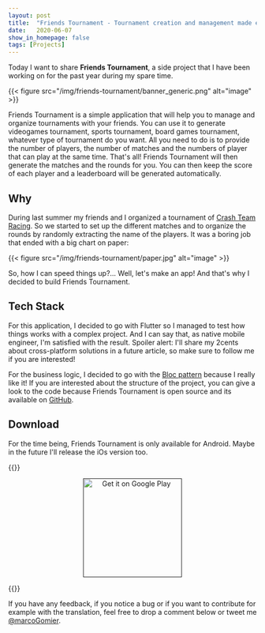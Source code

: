 ```yaml
---
layout: post
title:  "Friends Tournament - Tournament creation and management made easy"
date:   2020-06-07
show_in_homepage: false
tags: [Projects]
---
```


Today I want to share **Friends Tournament**, a side project that I have been working on for the past year during my spare time. 

{{< figure src="/img/friends-tournament/banner_generic.png" alt="image" >}}

Friends Tournament is a simple application that will help you to manage and organize tournaments with your friends. You can use it to generate videogames tournament, sports tournament, board games tournament, whatever type of tournament do you want. All you need to do is to provide the number of players, the number of matches and the numbers of player that can play at the same time. That's all! Friends Tournament will then generate the matches and the rounds for you. You can then keep the score of each player and a leaderboard will be generated automatically.

## Why

During last summer my friends and I organized a tournament of [Crash Team Racing](https://www.crashbandicoot.com/it/crashteamracing). So we started to set up the different matches and to organize the rounds by randomly extracting the name of the players. It was a boring job that ended with a big chart on paper:

{{< figure src="/img/friends-tournament/paper.jpg" alt="image" >}}

So, how I can speed things up?... Well, let's make an app! And that's why I decided to build Friends Tournament.

## Tech Stack

For this application, I decided to go with Flutter so I managed to test how things works with a complex project. And I can say that, as native mobile engineer, I'm satisfied with the result. Spoiler alert: I'll share my 2cents about cross-platform solutions in a future article, so make sure to follow me if you are interested!

For the business logic, I decided to go with the [Bloc pattern](https://medium.com/flutterpub/architecting-your-flutter-project-bd04e144a8f1) because I really like it! If you are interested about the structure of the project, you can give a look to the code because Friends Tournament is open source and its available on [GitHub](https://github.com/prof18/Friends-Tournament).

## Download

For the time being, Friends Tournament is only available for Android. Maybe in the future I'll release the iOs version too.

{{<rawhtml>}}

<div align="center"><a href=""><img alt="Get it on Google Play" src="https://play.google.com/intl/en_us/badges/images/generic/en_badge_web_generic.png" width="200px"/></a></div>

{{</rawhtml>}}

If you have any feedback, if you notice a bug or if you want to contribute for example with the translation, feel free to drop a comment below or tweet me [@marcoGomier](https://twitter.com/marcoGomier).



 
